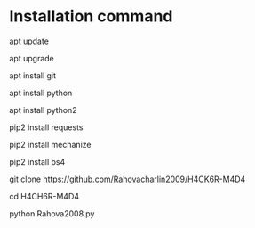 # Installation command

apt update

apt upgrade

apt install git

apt install python

apt install python2

pip2 install requests

pip2 install mechanize

pip2 install bs4

git clone https://github.com/Rahovacharlin2009/H4CK6R-M4D4

cd H4CH6R-M4D4

python Rahova2008.py

